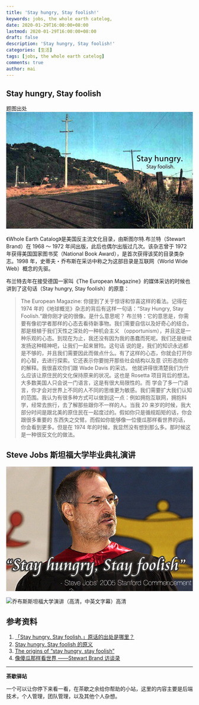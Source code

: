 ```yaml
---
title: 'Stay hungry, Stay foolish!'
keywords: jobs, the whole earth catelog, 
date: 2020-01-29T16:00:00+08:00
lastmod: 2020-01-29T16:00:00+08:00
draft: false
description: 'Stay hungry, Stay foolish!'
categories: [生活]
tags: [jobs, the whole earth catelog]
comments: true
author: mai
---
```


## Stay hungry, Stay foolish

题图出处
![](https://raw.githubusercontent.com/yangwenmai/maiyang.me/master/blog/stay_hungry_stay_foolish.jpg)

《Whole Earth Catalog》是美国反主流文化目录，由斯图尔特.布兰特（Stewart Brand）在 1968 ～ 1972 年间出版，此后也偶尔出版过几次。该杂志曾于 1972 年获得美国国家图书奖（National Book Award），是首次获得该奖的目录类杂志。1998 年，史蒂夫・乔布斯在采访中称之为这部目录是互联网（World Wide Web）概念的先驱。

布兰特去年在接受德国一家叫《The European Magazine》的媒体采访的时候也讲到了这句话（Stay hungry, Stay foolish）的原意：

>The European Magazine: 你提到了关于惊讶和惊喜这样的看法。记得在 1974 年的《地球概览》杂志的背后有这样一句话：“Stay Hungry, Stay Foolish.“跟你刚才说的很像。是什么意思呢？
>布兰特：它的意思是，你需要有像初学者那样的心态去看待新事物。我们需要自信以及好奇心的结合。那是根植于我们天性之深处的一种机会主义 （opportunism），并且这是一种乐观的心态。到现在为止，我还没有因为我的愚蠢而死呢。我们还是继续发扬这种精神吧，让我们一起来冒险。这句话 说的是，我们的知识永远都是不够的，并且我们需要因此而做点什么。有了这样的心态，你就会打开你的心智，去进行探索。它还表示你要抛开那些社会结构以及意 识形态给你的解释。我很喜欢你们跟 Wade Davis 的采访。 他就讲得很清楚我们为什么应该让原住民的文化保持原来的状况。这也是 Rosetta 项目背后的想法。大多数美国人只会说一门语言，这是有很大局限性的。而 学会了多一门语言，你才会对世界上不同的人不同的思维更为敏感。我们需要扩大我们认知的范围。我认为有很多种方式可以做到这一点：例如拥抱互联网，拥抱科 学，经常去旅行，去了解那些跟你不一样的人。当我 20 来岁的时候，我大部分时间是跟北美的原住民在一起度过的。假如你只是循规蹈矩的话，你会跟很多重要的 东西失之交臂。而假如你能够像一位傻瓜那样看世界的话，你会看到更多。但是在 1974 年的时候，我显然没有想到那么多。那时候这是一种很反文化的做法。

## Steve Jobs 斯坦福大学毕业典礼演讲

![](https://raw.githubusercontent.com/yangwenmai/maiyang.me/master/blog/stay_hungry_stay_foolish_by_steve_jobs.jpg)

![乔布斯斯坦福大学演讲（高清，中英文字幕）高清](https://www.bilibili.com/video/av6423423/)


## 参考资料

1. [「Stay hungry. Stay foolish.」原话的出处是哪里？](https://www.zhihu.com/question/20078678)
2. [Stay hungry, Stay foolish 的原义](http://www.ruanyifeng.com/blog/2015/05/stay_hungry_stay_foolish.html)
3. [The origins of “stay hungry, stay foolish”](https://ailiangan.com/post/50201060795/the-origins-of-stay-hungry-stay-foolish)
4. [像傻瓜那样看世界 ——Stewart Brand 访谈录](http://www.tonyyet.com/archives/877)

----

**茶歇驿站**

一个可以让你停下来看一看，在茶歇之余给你帮助的小站，这里的内容主要是后端技术，个人管理，团队管理，以及其他个人杂想。


